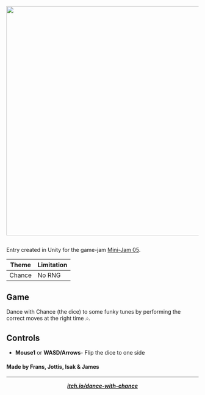 <p align="center" >
  <img width="600" src="https://i.imgur.com/alDTv6J.png"/>
</p>

##

Entry created in Unity for the game-jam  [Mini-Jam 05](https://itch.io/jam/mini-jam-95-chance).

| Theme  | Limitation|
| -      | -         |
| Chance | No RNG    |

## Game
Dance with Chance (the dice) to some funky tunes by performing the correct moves at the right time 🎶.

## Controls
* **Mouse1** or **WASD/Arrows**- Flip the dice to one side

#### Made by Frans, Jottis, Isak & James
---

<p align="center">
    <b><i><a href="https://pyrbin.itch.io/dance-with-chance">itch.io/dance-with-chance</a></b></i>
</p>
